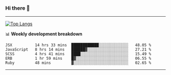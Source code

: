 ### Hi there 👋

-------
[![Top Langs](https://github-readme-stats.vercel.app/api/top-langs/?username=ashish-r)](https://github.com/anuraghazra/github-readme-stats)

📊 **Weekly development breakdown**
<!--START_SECTION:waka-->
```text
JSX          14 hrs 33 mins  ████████████░░░░░░░░░░░░░   48.05 % 
JavaScript   8 hrs 14 mins   ██████▓░░░░░░░░░░░░░░░░░░   27.21 % 
SCSS         4 hrs 41 mins   ████░░░░░░░░░░░░░░░░░░░░░   15.49 % 
ERB          1 hr 59 mins    █▓░░░░░░░░░░░░░░░░░░░░░░░   06.55 % 
Ruby         48 mins         ▓░░░░░░░░░░░░░░░░░░░░░░░░   02.65 % 
```
<!--END_SECTION:waka-->
-------

<!--
**ashish-r/ashish-r** is a ✨ _special_ ✨ repository because its `README.md` (this file) appears on your GitHub profile.

Here are some ideas to get you started:

- 🔭 I’m currently working on ...
- 🌱 I’m currently learning ...
- 👯 I’m looking to collaborate on ...
- 🤔 I’m looking for help with ...
- 💬 Ask me about ...
- 📫 How to reach me: ...
- 😄 Pronouns: ...
- ⚡ Fun fact: ...
-->
